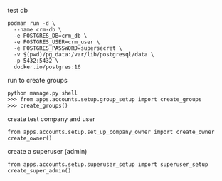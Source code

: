 test db
```
podman run -d \
  --name crm-db \
  -e POSTGRES_DB=crm_db \
  -e POSTGRES_USER=crm_user \
  -e POSTGRES_PASSWORD=supersecret \
  -v $(pwd)/pg_data:/var/lib/postgresql/data \
  -p 5432:5432 \
  docker.io/postgres:16

```

run to create groups 
```
python manage.py shell
>>> from apps.accounts.setup.group_setup import create_groups
>>> create_groups()
```

create test company and user
```
from apps.accounts.setup.set_up_company_owner import create_owner
create_owner()
```
create a superuser (admin)
```
from apps.accounts.setup.superuser_setup import superuser_setup
create_super_admin()
```